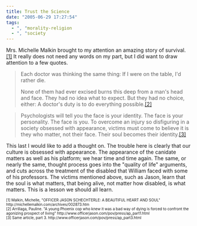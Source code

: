 ```yaml
---
title: Trust the Science
date: "2005-06-29 17:27:54"
tags:
  - ", "morality-religion
  - ", "society
---
```

<p>Mrs. Michelle Malkin brought to my attention an amazing story of survival.<a href="http://michellemalkin.com/archives/002873.htm">[1]</a>  It really does not need any words on my part, but I did want to draw attention to a few quotes.</p>

<blockquote><p>Each doctor was thinking the same thing: If I were on the table, I'd rather die.</p>

<p>None of them had ever excised burns this deep from a man's head and face. They had no idea what to expect.  But they had no choice, either: A doctor's duty is to do everything possible.<a href="http://www.officerjason.com/pov/press/ap_part1.html">[2]</a></p></blockquote>

<blockquote>Psychologists will tell you the face is your identity. The face is your personality. The face is you. To overcome an injury so disfiguring in a society obsessed with appearance, victims must come to believe it is they who matter, not their face. Their soul becomes their identity.<a href="http://www.officerjason.com/pov/press/ap_part3.html">[3]</a></blockquote>

<p>This last I would like to add a thought on.  The trouble here is clearly that our culture is obsessed with appearance.  The appearance of the canidate matters as well as his platform; we hear time and time again.  The same, or nearly the same, thought process goes into the "quality of life" arguments, and cuts across the treatment of the disabled that William faced with some of his professors.  The victims mentioned above, such as Jason, learn that the soul is what matters, that being alive, not matter how disabled, is what matters.  This is a lesson we should all learn.</p>

<font size="-2">
[1] Malkin, Michelle, "OFFICER JASON SCHECHTERLE: A BEAUTIFUL HEART AND SOUL" http://michellemalkin.com/archives/002873.htm <br  />
[2] Arrillaga, Pauline.  "A young Phoenix cop who knew it was a bad way of dying is forced to confront the agonizing prospect of living"  http://www.officerjason.com/pov/press/ap_part1.html <br  />
[3] Same article, part 3.  http://www.officerjason.com/pov/press/ap_part3.html
</font>

